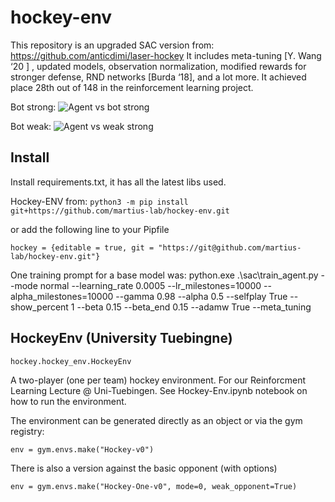 # hockey-env

This repository is an upgraded SAC version from: https://github.com/anticdimi/laser-hockey 
It includes meta-tuning [Y. Wang ‘20 ] , updated models, observation normalization, modified rewards for stronger defense, RND networks [Burda ‘18], and a lot more.
It achieved place 28th out of 148 in the reinforcement learning project.

Bot strong:
![Agent vs bot strong](assets/hockey_SAC_strong_bot.gif)

Bot weak:
![Agent vs weak strong](assets/hockey_SAC_weak_bot.gif)

## Install

Install requirements.txt, it has all the latest libs used.

Hockey-ENV from: 
``python3 -m pip install git+https://github.com/martius-lab/hockey-env.git``

or add the following line to your Pipfile

``hockey = {editable = true, git = "https://git@github.com/martius-lab/hockey-env.git"}``

One training prompt for a base model was:
python.exe .\sac\train_agent.py --mode normal --learning_rate 0.0005 --lr_milestones=10000 --alpha_milestones=10000 --gamma 0.98 --alpha 0.5 --selfplay True --show_percent 1 --beta 0.15 --beta_end 0.15 --adamw True --meta_tuning  


## HockeyEnv (University Tuebingne)
``hockey.hockey_env.HockeyEnv``

A two-player (one per team) hockey environment.
For our Reinforcment Learning Lecture @ Uni-Tuebingen.
See Hockey-Env.ipynb notebook on how to run the environment.

The environment can be generated directly as an object or via the gym registry:

``env = gym.envs.make("Hockey-v0")``

There is also a version against the basic opponent (with options)

``env = gym.envs.make("Hockey-One-v0", mode=0, weak_opponent=True)``

